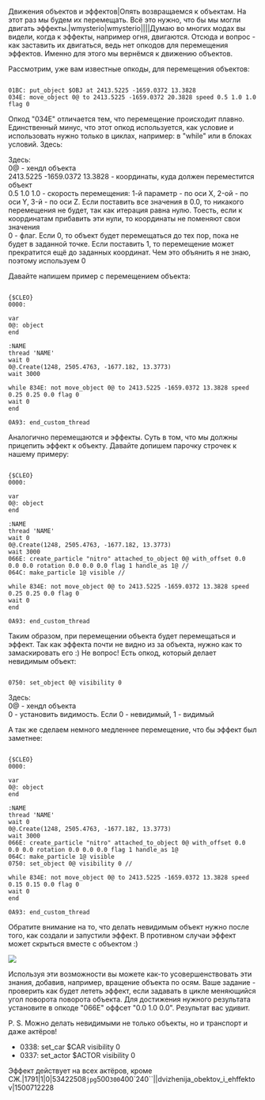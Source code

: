 Движения объектов и эффектов|Опять возвращаемся к объектам. На этот раз мы будем их перемещать. Всё это нужно, что бы мы могли двигать эффекты.|wmysterio|wmysterio||||Думаю во многих модах вы видели, когда к эффекты, например огня, двигаются. Отсюда и вопрос - как заставить их двигаться, ведь нет опкодов для перемещения эффектов. Именно для этого мы вернёмся к движению объектов.

Рассмотрим, уже вам известные опкоды, для перемещения объектов:


```

01BC: put_object $OBJ at 2413.5225 -1659.0372 13.3828
034E: move_object 0@ to 2413.5225 -1659.0372 20.3828 speed 0.5 1.0 1.0 flag 0
```



Опкод "034E" отличается тем, что перемещение происходит плавно. Единственный минус, что этот опкод используется, как условие и использовать нужно только в циклах, например: в "while" или в блоках условий. Здесь:

<div class="panel panel-default">
 <div class="panel-body">
Здесь:<br>
0@ - хендл объекта<br>
2413.5225 -1659.0372 13.3828 - координаты, куда должен переместится объект<br>
0.5 1.0 1.0 - скорость перемещения: 1-й параметр - по оси X, 2-ой - по оси Y, 3-й - по оси Z. Если поставить все значения в 0.0, то никакого перемещения не будет, так как итерация равна нулю. Тоесть, если к координатам прибавить эти нули, то координаты не поменяют свои значения<br>
0 - флаг. Если 0, то объект будет перемещаться до тех пор, пока не будет в заданной точке. Если поставить 1, то перемещение может прекратится ещё до заданных координат. Чем это объянить я не знаю, поэтому используем 0
 </div>
</div>

Давайте напишем пример с перемещением объекта:


```

{$CLEO}
0000:

var
0@: object
end

:NAME
thread 'NAME'
wait 0
0@.Create(1248, 2505.4763, -1677.182, 13.3773)
wait 3000

while 834E: not move_object 0@ to 2413.5225 -1659.0372 13.3828 speed 0.25 0.25 0.0 flag 0 
wait 0
end 

0A93: end_custom_thread
```



Аналогично перемещаются и эффекты. Суть в том, что мы должны прицепить эффект к объекту. Давайте допишем парочку строчек к нашему примеру:


```

{$CLEO}
0000:
 
var
0@: object
end
 
:NAME
thread 'NAME'
wait 0
0@.Create(1248, 2505.4763, -1677.182, 13.3773)
wait 3000
066E: create_particle "nitro" attached_to_object 0@ with_offset 0.0 0.0 0.0 rotation 0.0 0.0 0.0 flag 1 handle_as 1@ //
064C: make_particle 1@ visible //
 
while 834E: not move_object 0@ to 2413.5225 -1659.0372 13.3828 speed 0.25 0.25 0.0 flag 0 
wait 0
end 
 
0A93: end_custom_thread
```



Таким образом, при перемещении объекта будет перемещаться и эффект. Так как эффекта почти не видно из за объекта, нужно как то замаскировать его :) Не вопрос! Есть опкод, который делает невидимым объект:


```

0750: set_object 0@ visibility 0
```



<div class="panel panel-default">
 <div class="panel-body">
Здесь:<br>
0@ - хендл объекта<br>
0 - установить видимость. Если 0 - невидимый, 1 - видимый
 </div>
</div>

А так же сделаем немного медленнее перемещение, что бы эффект был заметнее:


```

{$CLEO}
0000:
 
var
0@: object
end
 
:NAME
thread 'NAME'
wait 0
0@.Create(1248, 2505.4763, -1677.182, 13.3773)
wait 3000 
066E: create_particle "nitro" attached_to_object 0@ with_offset 0.0 0.0 0.0 rotation 0.0 0.0 0.0 flag 1 handle_as 1@ 
064C: make_particle 1@ visible 
0750: set_object 0@ visibility 0 //
 
while 834E: not move_object 0@ to 2413.5225 -1659.0372 13.3828 speed 0.15 0.15 0.0 flag 0 
wait 0
end 
 
0A93: end_custom_thread
```



Обратите внимание на то, что делать невидимым объект нужно после того, как создали и запустили эффект. В противном случаи эффект может скрыться вместе с объектом :)

<!--IMG1--><img src="https://github.com/wmysterio/scm-scripting-lessons/raw/resources/_pu/1/53422508.jpg" /><!--IMG1-->

Используя эти возможности вы можете как-то усовершенствовать эти знания, добавив, например, вращение объекта по осям. Ваше задание - проверить как будет лететь эффект, если задавать в цикле меняющийся угол поворота поворота объекта. Для достижения нужного результата установите в опкоде "066E" оффсет "0.0 1.0 0.0". Результат вас удивит.

P. S. Можно делать невидимыми не только объекты, но и транспорт и даже актёров!


- 0338: set_car $CAR visibility 0&nbsp;
- 0337: set_actor $ACTOR visibility 0


Эффект действует на всех актёров, кроме СЖ.|1791|1|0|53422508`jpg`500`300`400`240``\||dvizhenija_obektov_i_ehffektov|1500712228